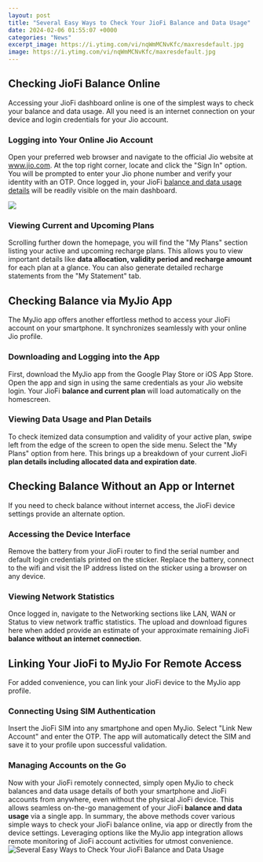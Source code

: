 ```yaml
---
layout: post
title: "Several Easy Ways to Check Your JioFi Balance and Data Usage"
date: 2024-02-06 01:55:07 +0000
categories: "News"
excerpt_image: https://i.ytimg.com/vi/nqWmMCNvKfc/maxresdefault.jpg
image: https://i.ytimg.com/vi/nqWmMCNvKfc/maxresdefault.jpg
---
```


## Checking JioFi Balance Online
Accessing your JioFi dashboard online is one of the simplest ways to check your balance and data usage. All you need is an internet connection on your device and login credentials for your Jio account. 
### Logging into Your Online Jio Account
Open your preferred web browser and navigate to the official Jio website at www.jio.com. At the top right corner, locate and click the "Sign In" option. You will be prompted to enter your Jio phone number and verify your identity with an OTP. Once logged in, your JioFi [balance and data usage details](https://yt.io.vn/collection/aber) will be readily visible on the main dashboard.

![](https://tech2rise.com/wp-content/uploads/2019/11/Check-JioFi-Data-Balance-01.jpg)
### Viewing Current and Upcoming Plans 
Scrolling further down the homepage, you will find the "My Plans" section listing your active and upcoming recharge plans. This allows you to view important details like **data allocation, validity period and recharge amount** for each plan at a glance. You can also generate detailed recharge statements from the "My Statement" tab.
## Checking Balance via MyJio App
The MyJio app offers another effortless method to access your JioFi account on your smartphone. It synchronizes seamlessly with your online Jio profile.
### Downloading and Logging into the App
First, download the MyJio app from the Google Play Store or iOS App Store. Open the app and sign in using the same credentials as your Jio website login. Your JioFi **balance and current plan** will load automatically on the homescreen. 
### Viewing Data Usage and Plan Details
To check itemized data consumption and validity of your active plan, swipe left from the edge of the screen to open the side menu. Select the "My Plans" option from here. This brings up a breakdown of your current JioFi **plan details including allocated data and expiration date**.
## Checking Balance Without an App or Internet 
If you need to check balance without internet access, the JioFi device settings provide an alternate option. 
### Accessing the Device Interface
Remove the battery from your JioFi router to find the serial number and default login credentials printed on the sticker. Replace the battery, connect to the wifi and visit the IP address listed on the sticker using a browser on any device. 
### Viewing Network Statistics
Once logged in, navigate to the Networking sections like LAN, WAN or Status to view network traffic statistics. The upload and download figures here when added provide an estimate of your approximate remaining JioFi **balance without an internet connection**.
## Linking Your JioFi to MyJio For Remote Access  
For added convenience, you can link your JioFi device to the MyJio app profile.
### Connecting Using SIM Authentication
Insert the JioFi SIM into any smartphone and open MyJio. Select "Link New Account" and enter the OTP. The app will automatically detect the SIM and save it to your profile upon successful validation.
### Managing Accounts on the Go
Now with your JioFi remotely connected, simply open MyJio to check balances and data usage details of both your smartphone and JioFi accounts from anywhere, even without the physical JioFi device. This allows seamless on-the-go management of your JioFi **balance and data usage** via a single app.
In summary, the above methods cover various simple ways to check your JioFi balance online, via app or directly from the device settings. Leveraging options like the MyJio app integration allows remote monitoring of JioFi account activities for utmost convenience.
![Several Easy Ways to Check Your JioFi Balance and Data Usage](https://i.ytimg.com/vi/nqWmMCNvKfc/maxresdefault.jpg)
